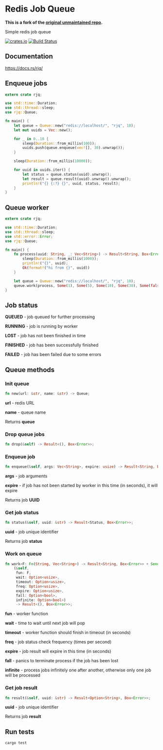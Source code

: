 # Redis Job Queue

**This is a fork of the [original unmaintained repo](https://github.com/embali/rjq).**

Simple redis job queue

[![crates.io](https://img.shields.io/crates/v/rjq.svg)](https://crates.io/crates/rjq)
[![Build Status](https://travis-ci.org/yougov/rjq.svg?branch=master)](https://travis-ci.org/yougov/rjq)


## Documentation

https://docs.rs/rjq/


## Enqueue jobs

```rust
extern crate rjq;

use std::time::Duration;
use std::thread::sleep;
use rjq::Queue;

fn main() {
    let queue = Queue::new("redis://localhost/", "rjq", 10);
    let mut uuids = Vec::new();

    for _ in 0..10 {
        sleep(Duration::from_millis(100));
        uuids.push(queue.enqueue(vec![], 30).unwrap());
    }

    sleep(Duration::from_millis(10000));

    for uuid in uuids.iter() {
        let status = queue.status(uuid).unwrap();
        let result = queue.result(uuid).unwrap().unwrap();
        println!("{} {:?} {}", uuid, status, result);
    }
}
```


## Queue worker

```rust
extern crate rjq;

use std::time::Duration;
use std::thread::sleep;
use std::error::Error;
use rjq::Queue;

fn main() {
    fn process(uuid: String, _: Vec<String>) -> Result<String, Box<Error>> {
        sleep(Duration::from_millis(1000));
        println!("{}", uuid);
        Ok(format!("hi from {}", uuid))
    }

    let queue = Queue::new("redis://localhost/", "rjq", 10);
    queue.work(process, Some(1), Some(5), Some(10), Some(30), Some(false), None).unwrap();
}
```


## Job status

**QUEUED** - job queued for further processing

**RUNNING** - job is running by worker

**LOST** - job has not been finished in time

**FINISHED** - job has been successfully finished

**FAILED** - job has been failed due to some errors


## Queue methods

### Init queue

```rust
fn new(url: &str, name: &str) -> Queue;
```

**url** - redis URL

**name** - queue name

Returns **queue**

### Drop queue jobs

```rust
fn drop(&self) -> Result<(), Box<Error>>;
```

### Enqueue job

```rust
fn enqueue(&self, args: Vec<String>, expire: usize) -> Result<String, Box<Error>>;
```

**args** - job arguments

**expire** - if job has not been started by worker in this time (in seconds), it will expire

Returns job **UUID**

### Get job status

```rust
fn status(&self, uuid: &str) -> Result<Status, Box<Error>>;
```

**uuid** - job unique identifier

Returns job **status**

### Work on queue

```rust
fn work<F: Fn(String, Vec<String>) -> Result<String, Box<Error>> + Send + Sync + 'static>
    (&self,
     fun: F,
     wait: Option<usize>,
     timeout: Option<usize>,
     freq: Option<usize>,
     expire: Option<usize>,
     fall: Option<bool>,
     infinite: Option<bool>)
     -> Result<(), Box<Error>>;
```

**fun** - worker function

**wait** - time to wait until next job will pop

**timeout** - worker function should finish in timeout (in seconds)

**freq** - job status check frequency (times per second)

**expire** - job result will expire in this time (in seconds)

**fall** - panics to terminate process if the job has been lost

**infinite** - process jobs infinitely one after another, otherwise only one job will be processed

### Get job result

```rust
fn result(&self, uuid: &str) -> Result<Option<String>, Box<Error>>;
```

**uuid** - job unique identifier

Returns job **result**


## Run tests

```bash
cargo test
```
